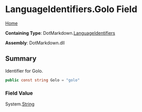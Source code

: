 <a name="_top"></a>

# LanguageIdentifiers\.Golo Field

[Home](../../../README.md#_top)

**Containing Type**: DotMarkdown\.[LanguageIdentifiers](../README.md#_top)

**Assembly**: DotMarkdown\.dll

## Summary

Identifier for Golo\.

```csharp
public const string Golo = "golo"
```

### Field Value

System\.[String](https://docs.microsoft.com/en-us/dotnet/api/system.string)
